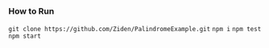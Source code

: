 
### How to Run

`git clone https://github.com/Ziden/PalindromeExample.git`
`npm i`
`npm test`
`npm start`
